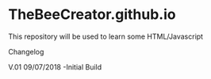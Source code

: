 # TheBeeCreator.github.io

This repository will be used to learn some HTML/Javascript

Changelog

V.01 09/07/2018
-Initial Build
